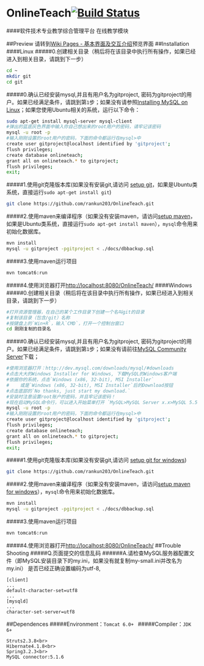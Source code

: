 OnlineTeach[![Build Status](https://travis-ci.org/rankun203/OnlineTeach.png)](https://travis-ci.org/rankun203/OnlineTeach)
===========
####软件技术专业教学综合管理平台 在线教学模块

##Preview
请转到[Wiki Pages - 基本界面及交互介绍][WikiPagesPreview]预览界面
##Installation
####Linux
#####0.创建相关目录（稍后将在该目录中执行所有操作，如果已经进入到相关目录，请跳到下一步）

```Bash
cd ~
mkdir git
cd git
```
#####0.确认已经安装mysql,并且有用户名为gitproject, 密码为gitproject的用户。如果已经满足条件，请跳到第`1`步；如果没有请参照[Installing MySQL on Linux][]；如果您使用Ubuntu相关的系统，运行以下命令：

```Bash
sudo apt-get install mysql-server mysql-client
#弹出的蓝底灰色界面中输入你自己想出来的root用户的密码，请牢记该密码
mysql -u root -p
#输入刚刚设置的root用户的密码，下面的命令都运行在mysql>中
create user gitproject@localhost identified by 'gitproject';
flush privileges;
create database onlineteach;
grant all on onlineteach.* to gitproject;
flush privileges;
exit;
```
#####1.使用git克隆版本库(如果没有安装git,请访问 [setup git][]，如果是Ubuntu类系统，直接运行`sudo apt-get install git`)

```Bash
git clone https://github.com/rankun203/OnlineTeach.git
```
#####2.使用maven来编译程序（如果没有安装maven，请访问[setup maven][]，如果是Ubuntu类系统，直接运行`sudo apt-get install maven`），`mysql`命令用来初始化数据库。

```Bash
mvn install
mysql -u gitproject -pgitproject < ./docs/dbbackup.sql
```
#####3.使用maven运行项目

```Bash
mvn tomcat6:run
```
#####4.使用浏览器打开[http://localhost:8080/OnlineTeach/][]
####Windows
#####0.创建相关目录（稍后将在该目录中执行所有操作，如果已经进入到相关目录，请跳到下一步）

```Bash
#打开资源管理器，在自己的某个工作目录下创建一个名叫git的目录
#复制该目录（包含/git）名称
#按键盘上的`Win+R`，输入`CMD`，打开一个控制台窗口
cd 刚刚复制的目录名
```
#####0.确认已经安装mysql,并且有用户名为gitproject, 密码为gitproject的用户。如果已经满足条件，请跳到第`1`步；如果没有请前往[MySQL Community Server][]下载；

```Bash
#使用浏览器打开：http://dev.mysql.com/downloads/mysql/#downloads
#点击大大的Windows Installer for Windows, 下载MySQL的Windows客户端
#依据你的系统，点击`Windows (x86, 32-bit), MSI Installer`
#    或是`Windows (x86, 32-bit), MSI Installer`后的Download按钮
#点击底部的`No thanks, just start my download.`
#安装时注意设置root账户的密码，并且牢记该密码！
#现在启动MySQL命令行，可以进入开始菜单打开 `MySQL>MySQL Server x.x>MySQL 5.5 Command Line Client`
mysql -u root -p
#输入刚刚设置的root用户的密码，下面的命令都运行在mysql>中
create user gitproject@localhost identified by 'gitproject';
flush privileges;
create database onlineteach;
grant all on onlineteach.* to gitproject;
flush privileges;
exit;
```
#####1.使用git克隆版本库(如果没有安装git,请访问 [setup git for windows][])

```Bash
git clone https://github.com/rankun203/OnlineTeach.git
```
#####2.使用maven来编译程序（如果没有安装maven，请访问[setup maven for windows][]），`mysql`命令用来初始化数据库。

```Bash
mvn install
mysql -u gitproject -pgitproject < ./docs/dbbackup.sql
```
#####3.使用maven运行项目

```Bash
mvn tomcat6:run
```
#####4.使用浏览器打开[http://localhost:8080/OnlineTeach/][]
##Trouble Shooting
#####Q.页面提交的信息乱码
######A.请检查MySQL服务器配置文件（即MySQL安装目录下的my.ini，如果没有就复制my-small.ini并改名为my.ini）
是否已经正确设置编码为utf-8,

    [client]
    ...
    default-character-set=utf8
    ...
    [mysqld]
    ...
    character-set-server=utf8

##Dependences
#####Environment：`Tomcat 6.0+ `
#####Compiler：`JDK 6+ `

    Struts2.3.8<br>
    Hibernate4.1.8<br>
    Spring3.2.3<br>
    MySQL connector:5.1.6

[setup git]: https://help.github.com/articles/set-up-git
[Installing MySQL on Linux]: http://dev.mysql.com/doc/refman/5.7/en/linux-installation.html
[setup maven]: http://www.mkyong.com/maven/how-to-install-maven-in-ubuntu/
[http://localhost:8080/OnlineTeach/]: http://localhost:8080/OnlineTeach/
[setup git for windows]: http://www.xbc.me/install-git-on-windows/
[setup maven for windows]: http://hzbook.group.iteye.com/group/wiki/2872-Maven-in-action#3338
[MySQL Community Server]: http://dev.mysql.com/downloads/mysql/#downloads

[WikiPagesPreview]: https://github.com/rankun203/OnlineTeach/wiki/%E5%9F%BA%E6%9C%AC%E7%95%8C%E9%9D%A2%E5%8F%8A%E4%BA%A4%E4%BA%92%E4%BB%8B%E7%BB%8D
